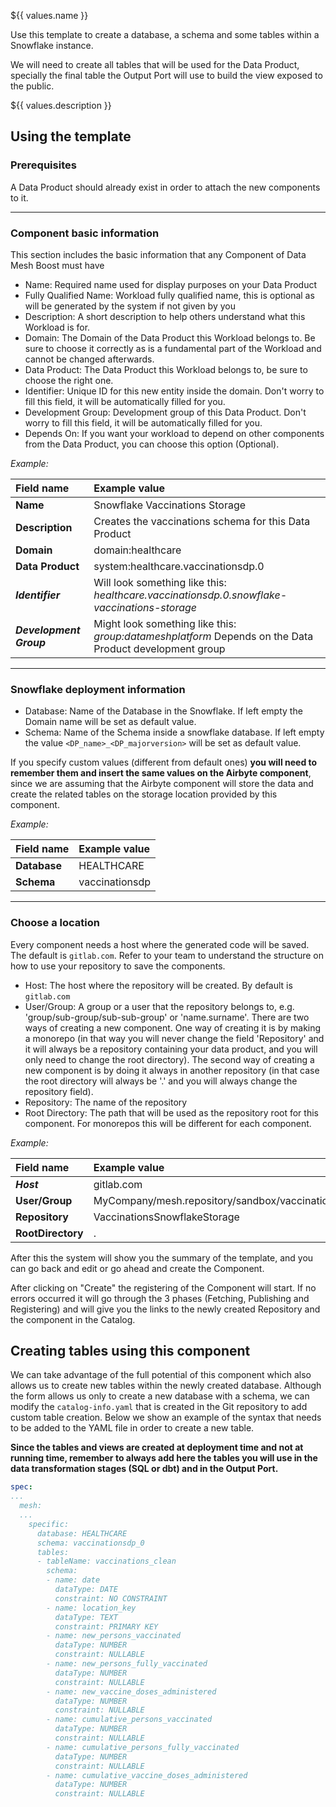 ${{ values.name }}

Use this template to create a database, a schema and some tables within a Snowflake instance. 

We will need to create all tables that will be used for the Data Product, specially the final table the Output Port will use to build the view exposed to the public.

${{ values.description }}

## Using the template

### Prerequisites

A Data Product should already exist in order to attach the new components to it.

---

### Component basic information

This section includes the basic information that any Component of Data Mesh Boost must have

- Name: Required name used for display purposes on your Data Product
- Fully Qualified Name: Workload fully qualified name, this is optional as will be generated by the system if not given by you
- Description: A short description to help others understand what this Workload is for.
- Domain: The Domain of the Data Product this Workload belongs to. Be sure to choose it correctly as is a fundamental part of the Workload and cannot be changed afterwards.
- Data Product: The Data Product this Workload belongs to, be sure to choose the right one.
- Identifier: Unique ID for this new entity inside the domain. Don't worry to fill this field, it will be automatically filled for you.
- Development Group: Development group of this Data Product. Don't worry to fill this field, it will be automatically filled for you.
- Depends On: If you want your workload to depend on other components from the Data Product, you can choose this option (Optional).

*Example:*

| Field name              | Example value                                                                                          |
|:------------------------|:-------------------------------------------------------------------------------------------------------|
| **Name**                | Snowflake Vaccinations Storage                                                                         |
| **Description**         | Creates the vaccinations schema for this Data Product                                                  |
| **Domain**              | domain:healthcare                                                                                      |
| **Data Product**        | system:healthcare.vaccinationsdp.0                                                                     |
| ***Identifier***        | Will look something like this: *healthcare.vaccinationsdp.0.snowflake-vaccinations-storage*            |
| ***Development Group*** | Might look something like this: *group:datameshplatform* Depends on the Data Product development group |

---

### Snowflake deployment information

- Database: Name of the Database in the Snowflake. If left empty the Domain name will be set as default value.
- Schema: Name of the Schema inside a snowflake database. If left empty the value `<DP_name>_<DP_majorversion>` will be set as default value.

If you specify custom values (different from default ones) **you will need to remember them and insert the same values on the Airbyte component**, since we are assuming that the Airbyte component will store the data and create the related tables on the storage location provided by this component.

*Example:*

| Field name   | Example value  |
|:-------------|:---------------|
| **Database** | HEALTHCARE     |
| **Schema**   | vaccinationsdp |

---

### Choose a location

Every component needs a host where the generated code will be saved. The default is `gitlab.com`. Refer to your team to understand the structure on how to use your repository to save the components.

- Host: The host where the repository will be created. By default is `gitlab.com`
- User/Group: A group or a user that the repository belongs to, e.g. 'group/sub-group/sub-sub-group' or 'name.surname'. There are two ways of creating a new component. One way of creating it is by making a monorepo (in that way you will never change the field 'Repository' and it will always be a repository containing your data product, and you will only need to change the root directory). The second way of creating a new component is by doing it always in another repository (in that case the root directory will always be '.' and you will always change the repository field).
- Repository: The name of the repository
- Root Directory: The path that will be used as the repository root for this component. For monorepos this will be different for each component.

*Example:*

| Field name        | Example value                                  |
|:------------------|:-----------------------------------------------|
| ***Host***        | gitlab.com                                     |
| **User/Group**    | MyCompany/mesh.repository/sandbox/vaccinations |
| **Repository**    | VaccinationsSnowflakeStorage                   |
| **RootDirectory** | .                                              |

After this the system will show you the summary of the template, and you can go back and edit or go ahead and create the Component. 

After clicking on "Create" the registering of the Component will start. If no errors occurred it will go through the 3 phases (Fetching, Publishing and Registering) and will give you the links to the newly created Repository and the component in the Catalog.

## Creating tables using this component

We can take advantage of the full potential of this component which also allows us to create new tables within the newly created database. Although the form allows us only to create a new database with a schema, we can modify the `catalog-info.yaml` that is created in the Git repository to add custom table creation. Below we show an example of the syntax that needs to be added to the YAML file in order to create a new table.

**Since the tables and views are created at deployment time and not at running time, remember to **always** add here the tables you will use in the data transformation stages (SQL or dbt) and in the Output Port.**

``` yaml
spec:
...
  mesh:
  ...
    specific:
      database: HEALTHCARE
      schema: vaccinationsdp_0
      tables:
      - tableName: vaccinations_clean
        schema:
        - name: date
          dataType: DATE
          constraint: NO CONSTRAINT
        - name: location_key
          dataType: TEXT
          constraint: PRIMARY KEY
        - name: new_persons_vaccinated
          dataType: NUMBER
          constraint: NULLABLE
        - name: new_persons_fully_vaccinated
          dataType: NUMBER
          constraint: NULLABLE
        - name: new_vaccine_doses_administered
          dataType: NUMBER
          constraint: NULLABLE
        - name: cumulative_persons_vaccinated
          dataType: NUMBER
          constraint: NULLABLE
        - name: cumulative_persons_fully_vaccinated
          dataType: NUMBER
          constraint: NULLABLE
        - name: cumulative_vaccine_doses_administered
          dataType: NUMBER
          constraint: NULLABLE
```
